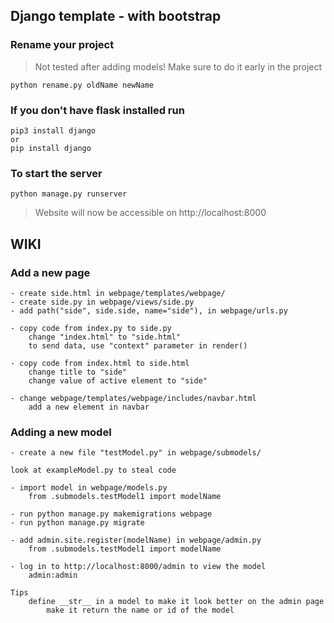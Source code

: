 ## Django template - with bootstrap

### Rename your project

> Not tested after adding models! Make sure to do it early in the project
```
python rename.py oldName newName
```

### If you don't have flask installed run

```
pip3 install django
or
pip install django
```

### To start the server

```
python manage.py runserver
```

> Website will now be accessible on http://localhost:8000

## WIKI

### Add a new page

```
- create side.html in webpage/templates/webpage/
- create side.py in webpage/views/side.py
- add path("side", side.side, name="side"), in webpage/urls.py

- copy code from index.py to side.py
	change "index.html" to "side.html"
	to send data, use "context" parameter in render()

- copy code from index.html to side.html
	change title to "side"
	change value of active element to "side"

- change webpage/templates/webpage/includes/navbar.html
	add a new element in navbar
```

### Adding a new model

```
- create a new file "testModel.py" in webpage/submodels/

look at exampleModel.py to steal code

- import model in webpage/models.py
	from .submodels.testModel1 import modelName

- run python manage.py makemigrations webpage
- run python manage.py migrate

- add admin.site.register(modelName) in webpage/admin.py
	from .submodels.testModel1 import modelName

- log in to http://localhost:8000/admin to view the model
	admin:admin

Tips
	define __str__ in a model to make it look better on the admin page
		make it return the name or id of the model
```
